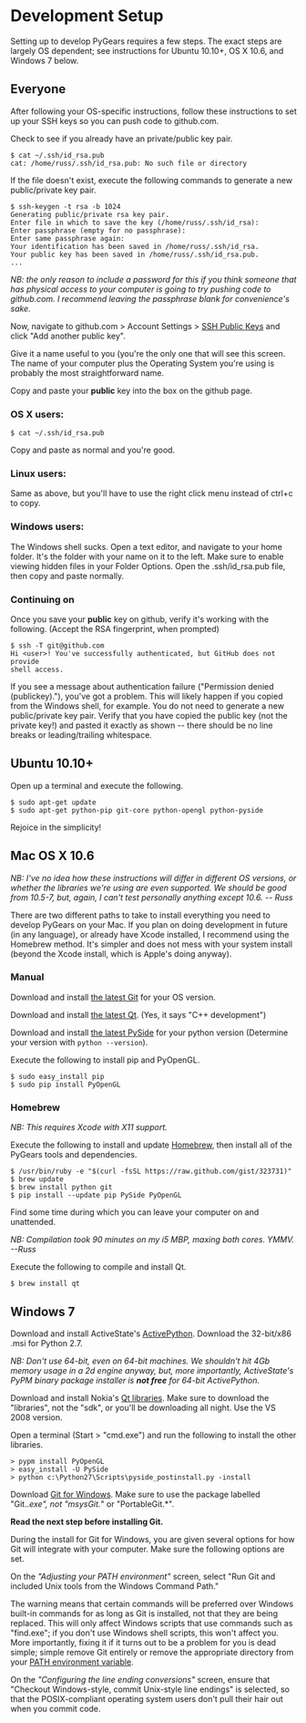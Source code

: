 # Development Setup

Setting up to develop PyGears requires a few steps. The exact steps are
largely OS dependent; see instructions for Ubuntu 10.10+, OS X 10.6,
and Windows 7 below.

## Everyone

After following your OS-specific instructions, follow these instructions to
set up your SSH keys so you can push code to github.com.

Check to see if you already have an private/public key pair.

    $ cat ~/.ssh/id_rsa.pub
    cat: /home/russ/.ssh/id_rsa.pub: No such file or directory

If the file doesn't exist, execute the following commands to generate a new
public/private key pair.

    $ ssh-keygen -t rsa -b 1024
    Generating public/private rsa key pair.
    Enter file in which to save the key (/home/russ/.ssh/id_rsa):
    Enter passphrase (empty for no passphrase):
    Enter same passphrase again:
    Your identification has been saved in /home/russ/.ssh/id_rsa.
    Your public key has been saved in /home/russ/.ssh/id_rsa.pub.
    ...

_NB: the only reason to include a password for this if you think someone that
has physical access to your computer is going to try pushing code to
github.com. I recommend leaving the passphrase blank for convenience's sake._

Now, navigate to github.com > Account Settings > [SSH Public Keys](https://github.com/account/ssh)
and click "Add another public key".

Give it a name useful to you (you're the only one that will see this screen.
The name of your computer plus the Operating System you're using is probably
the most straightforward name.

Copy and paste your __public__ key into the box on the github page.


### OS X users:

    $ cat ~/.ssh/id_rsa.pub

Copy and paste as normal and you're good.


### Linux users:

Same as above, but you'll have to use the right click menu instead of ctrl+c
to copy.


### Windows users:

The Windows shell sucks. Open a text editor, and navigate to your home folder.
It's the folder with your name on it to the left. Make sure to enable viewing
hidden files in your Folder Options. Open the .ssh/id_rsa.pub file, then copy
and paste normally.


### Continuing on

Once you save your __public__ key on github, verify it's working with the
following. (Accept the RSA fingerprint, when prompted)

    $ ssh -T git@github.com
    Hi <user>! You've successfully authenticated, but GitHub does not provide
    shell access.

If you see a message about authentication failure ("Permission denied
(publickey)."), you've got a problem. This will likely happen if you copied
from the Windows shell, for example. You do not need to generate a new
public/private key pair. Verify that you have copied the public key (not the
private key!) and pasted it exactly as shown -- there should be no line breaks
or leading/trailing whitespace.


## Ubuntu 10.10+

Open up a terminal and execute the following.

    $ sudo apt-get update
    $ sudo apt-get python-pip git-core python-opengl python-pyside

Rejoice in the simplicity!


## Mac OS X 10.6

_NB: I've no idea how these instructions will differ in different OS versions,
or whether the libraries we're using are even supported. We should be good
from 10.5-7, but, again, I can't test personally anything except 10.6.
 -- Russ_

There are two different paths to take to install everything you need to
develop PyGears on your Mac. If you plan on doing development in future (in
any language), or already have Xcode installed, I recommend using the Homebrew
method. It's simpler and does not mess with your system install (beyond the
Xcode install, which is Apple's doing anyway).


### Manual

Download and install [the latest Git](http://code.google.com/p/git-osx-installer/downloads/list?can=3)
for your OS version.

Download and install [the latest Qt](http://qt.nokia.com/downloads/qt-for-open-source-cpp-development-on-mac-os-x).
(Yes, it says "C++ development")

Download and install [the latest PySide](http://developer.qt.nokia.com/wiki/PySide_Binaries_MacOSX)
for your python version (Determine your version with ``python --version``).

Execute the following to install pip and PyOpenGL.

    $ sudo easy_install pip
    $ sudo pip install PyOpenGL


### Homebrew

_NB: This requires Xcode with X11 support._

Execute the following to install and update [Homebrew](http://mxcl.github.com/homebrew/),
then install all of the PyGears tools and dependencies.

    $ /usr/bin/ruby -e "$(curl -fsSL https://raw.github.com/gist/323731)"
    $ brew update
    $ brew install python git
    $ pip install --update pip PySide PyOpenGL

Find some time during which you can leave your computer on and unattended.

_NB: Compilation took 90 minutes on my i5 MBP, maxing both cores. YMMV. --Russ_

Execute the following to compile and install Qt.

    $ brew install qt


## Windows 7

Download and install ActiveState's [ActivePython](http://www.activestate.com/activepython/downloads).
Download the 32-bit/x86 .msi for Python 2.7.

_NB: Don't use 64-bit, even on 64-bit machines. We shouldn't hit 4Gb memory
usage in a 2d engine anyway, but, more importantly, ActiveState's PyPM binary
package installer is __not free__ for 64-bit ActivePython._

Download and install Nokia's [Qt libraries](http://qt.nokia.com/downloads/downloads#qt-lib).
Make sure to download the "libraries", not the "sdk", or you'll be downloading
all night. Use the VS 2008 version.

Open a terminal (Start > "cmd.exe") and run the following to install the
other libraries.

    > pypm install PyOpenGL
    > easy_install -U PySide
    > python c:\Python27\Scripts\pyside_postinstall.py -install

Download [Git for Windows](http://code.google.com/p/msysgit/downloads/list?can=3).
Make sure to use the package labelled "Git.*.exe", not "msysGit.*" or
"PortableGit.*".

__Read the next step before installing Git.__

During the install for Git for Windows, you are given several options for
how Git will integrate with your computer. Make sure the following options
are set.

On the _"Adjusting your PATH environment"_ screen, select "Run Git and
included Unix tools from the Windows Command Path."

The warning means
that certain commands will be preferred over Windows built-in commands for
as long as Git is installed, not that they are being replaced. This will only
affect Windows scripts that use commands such as "find.exe"; if you don't use
Windows shell scripts, this won't affect you. More importantly, fixing it if
it turns out to be a problem for you is dead simple; simple remove Git entirely
or remove the appropriate directory from your [PATH environment variable](http://geekswithblogs.net/renso/archive/2009/10/21/how-to-set-the-windows-path-in-windows-7.aspx).

On the _"Configuring the line ending conversions"_ screen, ensure that
"Checkout Windows-style, commit Unix-style line endings" is selected, so that
the POSIX-compliant operating system users don't pull their hair out when you
commit code.
